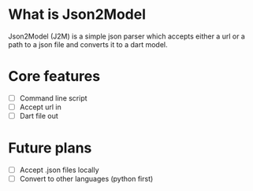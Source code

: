 # What is Json2Model
Json2Model (J2M) is a simple json parser which accepts either a url or a path to a json file and converts it to a dart model.

# Core features
* [ ] Command line script
* [ ] Accept url in
* [ ] Dart file out

# Future plans
* [ ] Accept .json files locally
* [ ] Convert to other languages (python first)